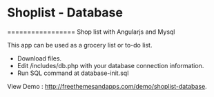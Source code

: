 # Shoplist - Database
=================
Shop list with Angularjs and Mysql

This app can be used as a grocery list or to-do list.

* Download files.
* Edit /includes/db.php with your database connection information.
* Run SQL command at database-init.sql

View Demo : http://freethemesandapps.com/demo/shoplist-database.
